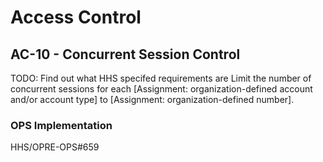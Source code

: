 # Access Control
## AC-10 - Concurrent Session Control

TODO: Find out what HHS specifed requirements are
Limit the number of concurrent sessions for each [Assignment: organization-defined account and/or account type] to [Assignment: organization-defined number].

### OPS Implementation

HHS/OPRE-OPS#659

